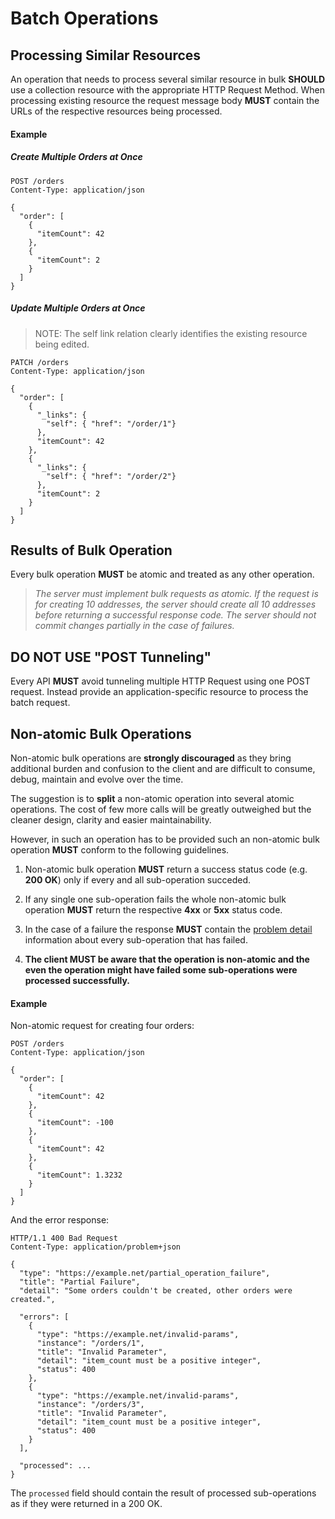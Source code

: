 # Batch Operations

## Processing Similar Resources
An operation that needs to process several similar resource in bulk **SHOULD** use a collection resource with the appropriate HTTP Request Method. When processing existing resource the request message body **MUST** contain the URLs of the respective resources being processed.

#### Example
##### Create Multiple Orders at Once

```
POST /orders
Content-Type: application/json

{
  "order": [
    {
      "itemCount": 42
    },
    {
      "itemCount": 2
    }
  ]
}
```


##### Update Multiple Orders at Once
> NOTE: The self link relation clearly identifies the existing resource being edited.

```
PATCH /orders
Content-Type: application/json

{
  "order": [
    {
      "_links": {
        "self": { "href": "/order/1"}
      },
      "itemCount": 42
    },
    {
      "_links": {
        "self": { "href": "/order/2"}
      },      
      "itemCount": 2
    }
  ]
}
```

## Results of Bulk Operation
Every bulk operation **MUST** be atomic and treated as any other operation.

> _The server must implement bulk requests as atomic. If the request is for creating 10 addresses, the server should create all 10 addresses before returning a successful response code. The server should not commit changes partially in the case of failures._


## DO NOT USE "POST Tunneling"
Every API **MUST** avoid tunneling multiple HTTP Request using one POST request. Instead provide an application-specific resource to process the batch request.


## Non-atomic Bulk Operations
Non-atomic bulk operations are **strongly discouraged** as they bring additional burden and confusion to the client and are difficult to consume, debug, maintain and evolve over the time.

The suggestion is to **split** a non-atomic operation into several atomic operations. The cost of few more calls will be greatly outweighed but the cleaner design, clarity and easier maintainability.

However, in such an operation has to be provided such an non-atomic bulk operation **MUST** conform to the following guidelines.

1. Non-atomic bulk operation **MUST** return a success status code (e.g. **200 OK**) only if every and all sub-operation succeded.

1. If any single one sub-operation fails the whole non-atomic bulk operation **MUST** return the respective **4xx** or **5xx** status code.

1. In the case of a failure the response **MUST** contain the [problem detail](https://adidas-group.gitbooks.io/api-guidelines/content/message/error-reporting.html) information about every sub-operation that has failed.

1. **The client MUST be aware that the operation is non-atomic and the even the operation might have failed some sub-operations were processed successfully.**


#### Example

Non-atomic request for creating four orders:

```
POST /orders
Content-Type: application/json

{
  "order": [
    {
      "itemCount": 42
    },
    {
      "itemCount": -100
    },        
    {
      "itemCount": 42
    },
    {
      "itemCount": 1.3232
    }
  ]
}
```

And the error response: 

```
HTTP/1.1 400 Bad Request
Content-Type: application/problem+json

{
  "type": "https://example.net/partial_operation_failure",
  "title": "Partial Failure",
  "detail": "Some orders couldn't be created, other orders were created.",
  
  "errors": [
    {
      "type": "https://example.net/invalid-params",
      "instance": "/orders/1",
      "title": "Invalid Parameter",
      "detail": "item_count must be a positive integer",
      "status": 400
    },
    {
      "type": "https://example.net/invalid-params",
      "instance": "/orders/3",
      "title": "Invalid Parameter",
      "detail": "item_count must be a positive integer",
      "status": 400
    }
  ],

  "processed": ...
}

```

The `processed` field should contain the result of processed sub-operations as if they were returned in a 200 OK.





